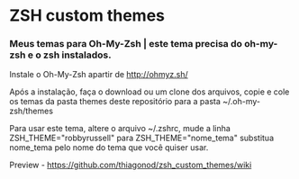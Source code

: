 # ZSH custom themes
### Meus temas para Oh-My-Zsh | este tema precisa do oh-my-zsh e o zsh instalados.

Instale o Oh-My-Zsh apartir de http://ohmyz.sh/

Após a instalação, faça o download ou um clone dos arquivos, copie e cole os temas da pasta themes deste repositório para a pasta ~/.oh-my-zsh/themes

Para usar este tema, altere o arquivo ~/.zshrc,
mude a linha ZSH_THEME="robbyrussell" para ZSH_THEME="nome_tema"
substitua nome_tema pelo nome do tema que você quiser usar.

Preview - https://github.com/thiagonod/zsh_custom_themes/wiki

